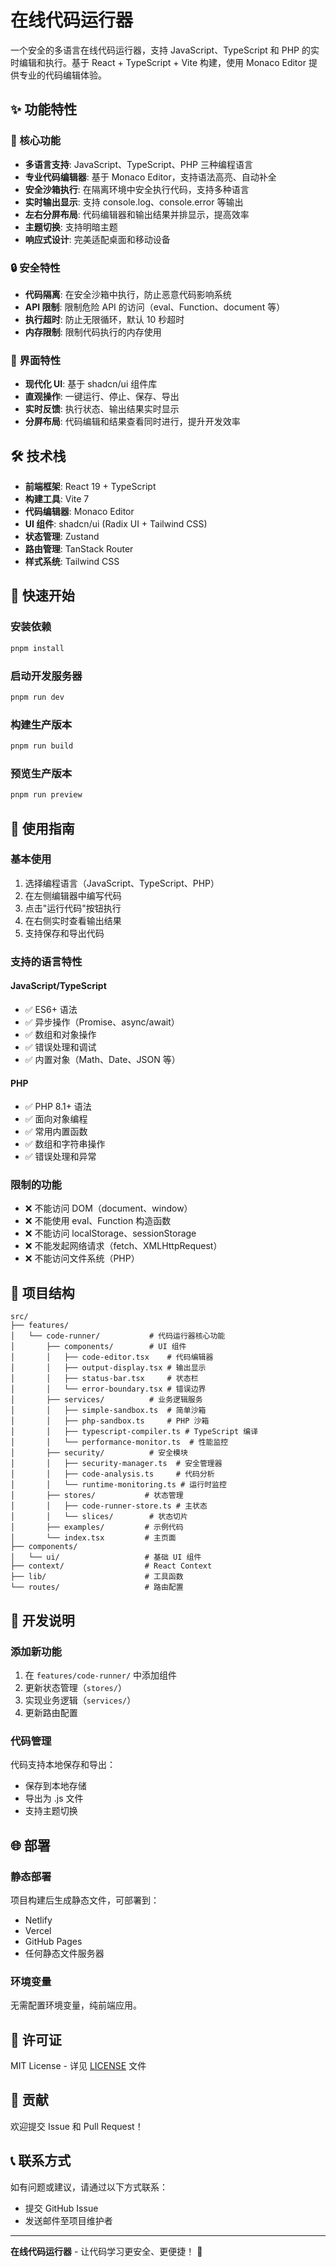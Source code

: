 # 在线代码运行器

一个安全的多语言在线代码运行器，支持 JavaScript、TypeScript 和 PHP 的实时编辑和执行。基于 React + TypeScript + Vite 构建，使用 Monaco Editor 提供专业的代码编辑体验。

## ✨ 功能特性

### 🚀 核心功能
- **多语言支持**: JavaScript、TypeScript、PHP 三种编程语言
- **专业代码编辑器**: 基于 Monaco Editor，支持语法高亮、自动补全
- **安全沙箱执行**: 在隔离环境中安全执行代码，支持多种语言
- **实时输出显示**: 支持 console.log、console.error 等输出
- **左右分屏布局**: 代码编辑器和输出结果并排显示，提高效率
- **主题切换**: 支持明暗主题
- **响应式设计**: 完美适配桌面和移动设备

### 🔒 安全特性
- **代码隔离**: 在安全沙箱中执行，防止恶意代码影响系统
- **API 限制**: 限制危险 API 的访问（eval、Function、document 等）
- **执行超时**: 防止无限循环，默认 10 秒超时
- **内存限制**: 限制代码执行的内存使用

### 🎨 界面特性
- **现代化 UI**: 基于 shadcn/ui 组件库
- **直观操作**: 一键运行、停止、保存、导出
- **实时反馈**: 执行状态、输出结果实时显示
- **分屏布局**: 代码编辑和结果查看同时进行，提升开发效率

## 🛠️ 技术栈

- **前端框架**: React 19 + TypeScript
- **构建工具**: Vite 7
- **代码编辑器**: Monaco Editor
- **UI 组件**: shadcn/ui (Radix UI + Tailwind CSS)
- **状态管理**: Zustand
- **路由管理**: TanStack Router
- **样式系统**: Tailwind CSS

## 🚀 快速开始

### 安装依赖
```bash
pnpm install
```

### 启动开发服务器
```bash
pnpm run dev
```

### 构建生产版本
```bash
pnpm run build
```

### 预览生产版本
```bash
pnpm run preview
```

## 📖 使用指南

### 基本使用
1. 选择编程语言（JavaScript、TypeScript、PHP）
2. 在左侧编辑器中编写代码
3. 点击"运行代码"按钮执行
4. 在右侧实时查看输出结果
5. 支持保存和导出代码

### 支持的语言特性

#### JavaScript/TypeScript
- ✅ ES6+ 语法
- ✅ 异步操作（Promise、async/await）
- ✅ 数组和对象操作
- ✅ 错误处理和调试
- ✅ 内置对象（Math、Date、JSON 等）

#### PHP
- ✅ PHP 8.1+ 语法
- ✅ 面向对象编程
- ✅ 常用内置函数
- ✅ 数组和字符串操作
- ✅ 错误处理和异常

### 限制的功能
- ❌ 不能访问 DOM（document、window）
- ❌ 不能使用 eval、Function 构造函数
- ❌ 不能访问 localStorage、sessionStorage
- ❌ 不能发起网络请求（fetch、XMLHttpRequest）
- ❌ 不能访问文件系统（PHP）

## 📁 项目结构

```
src/
├── features/
│   └── code-runner/           # 代码运行器核心功能
│       ├── components/        # UI 组件
│       │   ├── code-editor.tsx    # 代码编辑器
│       │   ├── output-display.tsx # 输出显示
│       │   ├── status-bar.tsx     # 状态栏
│       │   └── error-boundary.tsx # 错误边界
│       ├── services/          # 业务逻辑服务
│       │   ├── simple-sandbox.ts  # 简单沙箱
│       │   ├── php-sandbox.ts     # PHP 沙箱
│       │   ├── typescript-compiler.ts # TypeScript 编译
│       │   └── performance-monitor.ts  # 性能监控
│       ├── security/          # 安全模块
│       │   ├── security-manager.ts  # 安全管理器
│       │   ├── code-analysis.ts     # 代码分析
│       │   └── runtime-monitoring.ts # 运行时监控
│       ├── stores/           # 状态管理
│       │   ├── code-runner-store.ts # 主状态
│       │   └── slices/        # 状态切片
│       ├── examples/         # 示例代码
│       └── index.tsx         # 主页面
├── components/
│   └── ui/                   # 基础 UI 组件
├── context/                  # React Context
├── lib/                      # 工具函数
└── routes/                   # 路由配置
```

## 🔧 开发说明

### 添加新功能
1. 在 `features/code-runner/` 中添加组件
2. 更新状态管理（`stores/`）
3. 实现业务逻辑（`services/`）
4. 更新路由配置

### 代码管理
代码支持本地保存和导出：
- 保存到本地存储
- 导出为 .js 文件
- 支持主题切换

## 🌐 部署

### 静态部署
项目构建后生成静态文件，可部署到：
- Netlify
- Vercel
- GitHub Pages
- 任何静态文件服务器

### 环境变量
无需配置环境变量，纯前端应用。

## 📄 许可证

MIT License - 详见 [LICENSE](LICENSE) 文件

## 🤝 贡献

欢迎提交 Issue 和 Pull Request！

## 📞 联系方式

如有问题或建议，请通过以下方式联系：
- 提交 GitHub Issue
- 发送邮件至项目维护者

---

**在线代码运行器** - 让代码学习更安全、更便捷！ 🚀